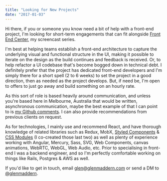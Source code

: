 ```yaml
---
title: "Looking for New Projects"
date: "2017-01-03"
---
```


Hi there, if you or someone you know need a bit of help with a front-end project, I'm looking for short-term engagements that can fit alongside [Front End Center](https://frontend.center), my screencast series.

I'm best at helping teams establish a front-end architecture to capture the underlying visual and functional structure in the UI, making it possible to iterate on the design as the build continues and feedback is received. Or, to help refactor a UI codebase that's become bogged down in technical debt. I definitely prefer that the project has dedicated front-end developers and I'm simply there for a short spell (2 to 6 weeks) to set the project in a good direction, then as needed as the project develops. But, if need be, I'm open to offers to just go away and build something on an hourly rate.

As this sort of role is based heavily around communication, and unless you're based here in Melbourne, Australia that would be written, asynchronous communication, maybe the best example of that I can point to is [my Github comments](https://github.com/search?utf8=%E2%9C%93&q=commenter%3Ageelen). I can also provide recommendations from previous clients on request.

As for technologies, I mainly use and recommend React, and have thorough knowledge of related libraries such as Redux, MobX, [Styled Components](https://styled-components.com) & [CSS Modules](https://github.com/css-modules/css-modules) (I co-created those last two) as well as plenty of experience working with Angular, Mercury, Sass, SVG, Web Components, canvas animations, WebRTC, WebGL, Web Audio, etc. Prior to specialising in front-end I was a backend engineer, and so I'm perfectly comfortable working on things like Rails, Postgres & AWS as well.

If you'd like to get in touch, email [glen@glenmaddern.com](mailto:glen@glenmaddern.com) or send a DM to [@glenmaddern](https://twitter.com/glenmaddern).
